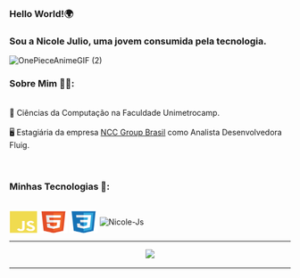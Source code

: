 ###  Hello World!🌍 
### Sou a Nicole Julio, uma jovem consumida pela tecnologia. 
![OnePieceAnimeGIF (2)](https://github.com/NicolsJs/NicolsJs/assets/118358117/67fe48a2-d07e-4a9b-96d3-4100faef3806)

<h3> Sobre Mim 👩🏽:</h3>
<br>
📘 Ciências da Computação na Faculdade Unimetrocamp. 
</br>
<br>
🖥️ Estagiária da empresa <a href="http://www.nccgroup.com.br" target="_blank">NCC Group Brasil</a> como Analista Desenvolvedora Fluig.
</br>
<br>
</br>

<h3> Minhas Tecnologias 🚀: </h3>

<div dir="auto"><br>
  <img align="center" alt="Nicole-Js" height="40" width="50"         src="https://raw.githubusercontent.com/devicons/devicon/master/icons/javascript/javascript-plain.svg" style="max-width: 100%;"> 
  <img align="center" alt="Nicole-HTML" height="40" width="50" src="https://raw.githubusercontent.com/devicons/devicon/master/icons/html5/html5-original.svg" style="max-width: 100%;">
  <img align="center" alt="Nicole-CSS" height="40" width="50" src="https://raw.githubusercontent.com/devicons/devicon/master/icons/css3/css3-original.svg" style="max-width: 100%;">
  <img align="center" alt="Nicole-Js" height="40" width="50" src="https://cdn.jsdelivr.net/gh/devicons/devicon/icons/python/python-original.svg" />
</div>


 <hr>
<div align="center">
  <a href="https://github.com/NicolsJs" target="_blank">
    <img height="180em" src="https://github-readme-stats.vercel.app/api?username=NicolsJs&show_icons=true&theme=gruvbox&include_all_commits=true&count_private=true"/>
  </a>
</div>
<hr>



